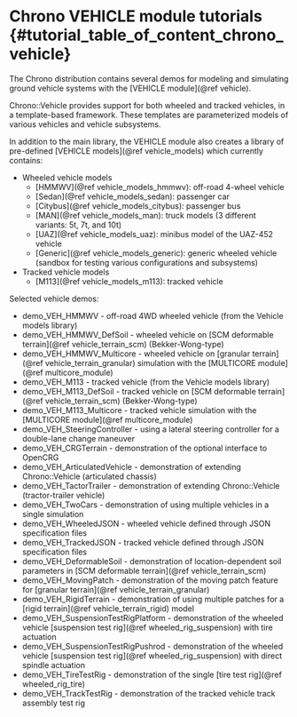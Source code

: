 Chrono VEHICLE module tutorials {#tutorial_table_of_content_chrono_vehicle}
===============================

The Chrono distribution contains several demos for modeling and simulating ground vehicle systems with the [VEHICLE module](@ref vehicle).

Chrono::Vehicle provides support for both wheeled and tracked vehicles, in a template-based framework. These templates are parameterized models of various vehicles and vehicle subsystems.

In addition to the main library, the VEHICLE module also creates a library of pre-defined [VEHICLE models](@ref vehicle_models) which currently contains:

- Wheeled vehicle models
  - [HMMWV](@ref vehicle_models_hmmwv): off-road 4-wheel vehicle
  - [Sedan](@ref vehicle_models_sedan): passenger car
  - [Citybus](@ref vehicle_models_citybus): passenger bus
  - [MAN](@ref vehicle_models_man): truck models (3 different variants: 5t, 7t, and 10t)
  - [UAZ](@ref vehicle_models_uaz): minibus model of the UAZ-452 vehicle
  - [Generic](@ref vehicle_models_generic): generic wheeled vehicle (sandbox for testing various configurations and subsystems)
- Tracked vehicle models
  - [M113](@ref vehicle_models_m113): tracked vehicle

Selected vehicle demos:

- demo_VEH_HMMWV - off-road 4WD wheeled vehicle (from the Vehicle models library)
- demo_VEH_HMMWV_DefSoil - wheeled vehicle on [SCM deformable terrain](@ref vehicle_terrain_scm) (Bekker-Wong-type)
- demo_VEH_HMMWV_Multicore - wheeled vehicle on [granular terrain](@ref vehicle_terrain_granular) simulation with the [MULTICORE module](@ref multicore_module)
- demo_VEH_M113 - tracked vehicle (from the Vehicle models library)
- demo_VEH_M113_DefSoil - tracked vehicle on [SCM deformable terrain](@ref vehicle_terrain_scm) (Bekker-Wong-type)
- demo_VEH_M113_Multicore - tracked vehicle simulation with the [MULTICORE module](@ref multicore_module)
- demo_VEH_SteeringController - using a lateral steering controller for a double-lane change maneuver
- demo_VEH_CRGTerrain - demonstration of the optional interface to OpenCRG
- demo_VEH_ArticulatedVehicle - demonstration of extending Chrono::Vehicle (articulated chassis)
- demo_VEH_TactorTrailer - demonstration of extending Chrono::Vehicle (tractor-trailer vehicle)
- demo_VEH_TwoCars - demonstration of using multiple vehicles in a single simulation
- demo_VEH_WheeledJSON - wheeled vehicle defined through JSON specification files
- demo_VEH_TrackedJSON - tracked vehicle defined through JSON specification files
- demo_VEH_DeformableSoil - demonstration of location-dependent soil parameters in [SCM deformable terrain](@ref vehicle_terrain_scm)
- demo_VEH_MovingPatch - demonstration of the moving patch feature for [granular terrain](@ref vehicle_terrain_granular)
- demo_VEH_RigidTerrain - demonstration of using multiple patches for a [rigid terrain](@ref vehicle_terrain_rigid) model
- demo_VEH_SuspensionTestRigPlatform - demonstration of the wheeled vehicle [suspension test rig](@ref wheeled_rig_suspension) with tire actuation
- demo_VEH_SuspensionTestRigPushrod - demonstration of the wheeled vehicle [suspension test rig](@ref wheeled_rig_suspension) with direct spindle actuation
- demo_VEH_TireTestRig - demonstration of the single [tire test rig](@ref wheeled_rig_tire)
- demo_VEH_TrackTestRig - demonstration of the tracked vehicle track assembly test rig
